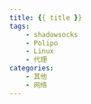 ```yaml
---
title: {{ title }}
tags:
    - shadowsocks
    - Polipo
    - Linux
    - 代理
categories:
    - 其他
    - 网络
---
```

